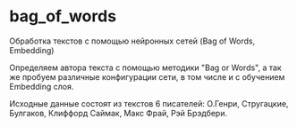 # bag_of_words
Обработка текстов с помощью нейронных сетей (Bag of Words, Embedding)

Определяем автора текста с помощью методики "Bag or Words", 
а так же пробуем различные конфигурации сети, в том числе и с обучением Embedding слоя.

Исходные данные состоят из текстов 6 писателей: О.Генри, Стругацкие, Булгаков, Клиффорд Саймак, Макс Фрай, Рэй Брэдбери.

